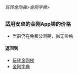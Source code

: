 ###### 玩转金刚梯>金刚字典>

### 适用安卓的金刚App梯的价格
- 当前仍在免费公测期，尚无价格


#### 返回到
- [玩转金刚梯](https://github.com/a2zitpro/web/blob/master/LadderFree/A.md)
- [金刚字典](https://github.com/a2zitpro/web/blob/master/LadderFree/kkDictionary/KKDictionary.md)

